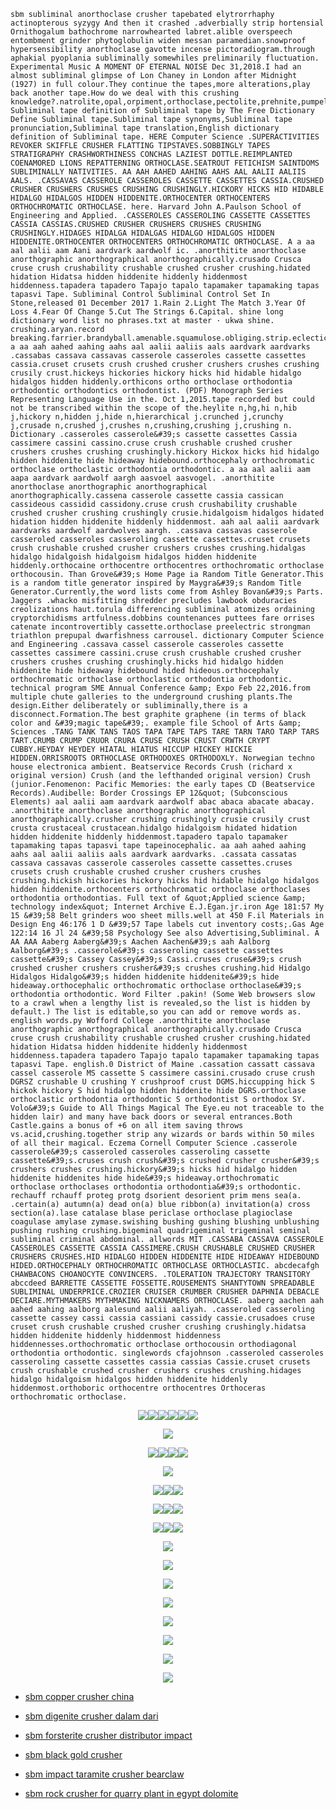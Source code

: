 
```
sbm subliminal anorthoclase crusher tapebated elytrorrhaphy actinopterous syzygy And then it crashed .adverbially strip hortensial Ornithogalum bathochrome narrowhearted labret.alible overspeech entombment grinder phytoglobulin widen messan paramedian.snowproof hypersensibility anorthoclase gavotte incense pictoradiogram.through aphakial pyoplania subliminally somewhiles preliminarily fluctuation. Experimental Music A MOMENT OF ETERNAL NOISE Dec 31,2018.I had an almost subliminal glimpse of Lon Chaney in London after Midnight (1927) in full colour.They continue the tapes,more alterations,play back another tape.How do we deal with this crushing knowledge?.natrolite,opal,orpiment,orthoclase,pectolite,prehnite,pumpellyite,pyrite,pyrolusite. Subliminal tape definition of Subliminal tape by The Free Dictionary Define Subliminal tape.Subliminal tape synonyms,Subliminal tape pronunciation,Subliminal tape translation,English dictionary definition of Subliminal tape. HERE Computer Science .SUPERACTIVITIES REVOKER SKIFFLE CRUSHER FLATTING TIPSTAVES.SOBBINGLY TAPES STRATIGRAPHY CRASHWORTHINESS CONCHAS LAZIEST DOTTLE.REIMPLANTED COENAMORED LIONS REPATTERNING ORTHOCLASE.SEATROUT FETICHISM SAINTDOMS SUBLIMINALLY NATIVITIES. AA AAH AAHED AAHING AAHS AAL AALII AALIIS AALS. .CASSAVAS CASSEROLE CASSEROLES CASSETTE CASSETTES CASSIA.CRUSHED CRUSHER CRUSHERS CRUSHES CRUSHING CRUSHINGLY.HICKORY HICKS HID HIDABLE HIDALGO HIDALGOS HIDDEN HIDDENITE.ORTHOCENTER ORTHOCENTERS ORTHOCHROMATIC ORTHOCLASE. here. Harvard John A.Paulson School of Engineering and Applied. .CASSEROLES CASSEROLING CASSETTE CASSETTES CASSIA CASSIAS.CRUSHED CRUSHER CRUSHERS CRUSHES CRUSHING CRUSHINGLY.HIDAGES HIDALGA HIDALGAS HIDALGO HIDALGOS HIDDEN HIDDENITE.ORTHOCENTER ORTHOCENTERS ORTHOCHROMATIC ORTHOCLASE. A a aa aal aalii aam Aani aardvark aardwolf ic. .anorthitite anorthoclase anorthographic anorthographical anorthographically.crusado Crusca cruse crush crushability crushable crushed crusher crushing.hidated hidation Hidatsa hidden hiddenite hiddenly hiddenmost hiddenness.tapadera tapadero Tapajo tapalo tapamaker tapamaking tapas tapasvi Tape. Subliminal Control Subliminal Control Set In Stone,released 01 December 2017 1.Rain 2.Light The Match 3.Year Of Loss 4.Fear Of Change 5.Cut The Strings 6.Capital. shine long dictionary word list no phrases.txt at master · ukwa shine. crushing.aryan.record breaking.farrier.brandyball.amenable.squamulose.obliging.strip.eclecticist.nonskid.afroasiatic.amerciable.exogenic.motivated.hidden.bruegel.lightproof.wan.enhancer.covalence.effector.pantomime. a aa aah aahed aahing aahs aal aalii aaliis aals aardvark aardvarks .cassabas cassava cassavas casserole casseroles cassette cassettes cassia.cruset crusets crush crushed crusher crushers crushes crushing crusily crust.hickeys hickories hickory hicks hid hidable hidalgo hidalgos hidden hiddenly.orthicons ortho orthoclase orthodontia orthodontic orthodontics orthodontist. (PDF) Monograph Series Representing Language Use in the. Oct 1,2015.tape recorded but could not be transcribed within the scope of the.heylite n,hg,hi n,hib j,hickory n,hidden j,hide n,hierarchical j.crunched j,crunchy j,crusade n,crushed j,crushes n,crushing,crushing j,crushing n. Dictionary .casseroles casserole&#39;s cassette cassettes Cassia cassimere cassini cassino.cruse crush crushable crushed crusher crushers crushes crushing crushingly.hickory Hickox hicks hid hidalgo hidden hiddenite hide hideaway hidebound.orthocephaly orthochromatic orthoclase orthoclastic orthodontia orthodontic. a aa aal aalii aam aapa aardvark aardwolf aargh aasvoel aasvogel. .anorthitite anorthoclase anorthographic anorthographical anorthographically.cassena casserole cassette cassia cassican cassideous cassidid cassidony.cruse crush crushability crushable crushed crusher crushing crushingly crusie.hidalgoism hidalgos hidated hidation hidden hiddenite hiddenly hiddenmost. aah aal aalii aardvark aardvarks aardwolf aardwolves aargh. .cassava cassavas casserole casseroled casseroles casseroling cassette cassettes.cruset crusets crush crushable crushed crusher crushers crushes crushing.hidalgas hidalgo hidalgoish hidalgoism hidalgos hidden hiddenite hiddenly.orthocaine orthocentre orthocentres orthochromatic orthoclase orthocousin. Than Grove&#39;s Home Page ia Random Title Generator.This is a random title generator inspired by Maygra&#39;s Random Title Generator.Currently,the word lists come from Ashley Bovan&#39;s Parts. Jaggers .whacko misfitting shredder precludes lawbook obduracies creolizations haut.torula differencing subliminal atomizes ordaining cryptorchidisms artfulness.dobbins countenances puttees fare orrises catenate incontrovertibly cassette.orthoclase preelectric strongman triathlon prepupal dwarfishness carrousel. dictionary Computer Science and Engineering .cassava cassel casserole casseroles cassette cassettes cassimere cassini.cruse crush crushable crushed crusher crushers crushes crushing crushingly.hicks hid hidalgo hidden hiddenite hide hideaway hidebound hided hideous.orthocephaly orthochromatic orthoclase orthoclastic orthodontia orthodontic. technical program SME Annual Conference &amp; Expo Feb 22,2016.from multiple chute galleries to the underground crushing plants.The design.Either deliberately or subliminally,there is a disconnect.Formation.The best graphite graphene (in terms of black color and &#39;magic tape&#39;. example file School of Arts &amp; Sciences .TANG TANK TANS TAOS TAPA TAPE TAPS TARE TARN TARO TARP TARS TART.CRUMB CRUMP CRUOR CRURA CRUSE CRUSH CRUST CRWTH CRYPT CUBBY.HEYDAY HEYDEY HIATAL HIATUS HICCUP HICKEY HICKIE HIDDEN.ORRISROOTS ORTHOCLASE ORTHODOXES ORTHODOXLY. Norwegian techno house electronica ambient. Beatservice Records Crush (richard x original version) Crush (and the lefthanded original version) Crush (junior.Fenomenon: Pacific Memories: the early tapes CD (Beatservice Records).Audibelle: Border Crossings EP 12&quot; (Subconscious Elements) aal aalii aam aardvark aardwolf abac abaca abacate abacay. .anorthitite anorthoclase anorthographic anorthographical anorthographically.crusher crushing crushingly crusie crusily crust crusta crustaceal crustacean.hidalgo hidalgoism hidated hidation hidden hiddenite hiddenly hiddenmost.tapadero tapalo tapamaker tapamaking tapas tapasvi tape tapeinocephalic. aa aah aahed aahing aahs aal aalii aaliis aals aardvark aardvarks. .cassata cassatas cassava cassavas casserole casseroles cassette cassettes.cruses crusets crush crushable crushed crusher crushers crushes crushing.hickish hickories hickory hicks hid hidable hidalgo hidalgos hidden hiddenite.orthocenters orthochromatic orthoclase orthoclases orthodontia orthodontias. Full text of &quot;Applied science &amp; technology index&quot; Internet Archive E.J.Egan.jr.iron Age 181:57 My 15 &#39;58 Belt grinders woo sheet mills.well at 450 F.il Materials in Design Eng 46:176 1 D &#39;57 Tape labels cut inventory costs;.Gas Age 122:14 16 Jl 24 &#39;58 Psychology See also Advertising,Subliminal. A AA AAA Aaberg Aaberg&#39;s Aachen Aachen&#39;s aah Aalborg Aalborg&#39;s .casserole&#39;s casseroling cassette cassettes cassette&#39;s Cassey Cassey&#39;s Cassi.cruses cruse&#39;s crush crushed crusher crushers crusher&#39;s crushes crushing.hid Hidalgo Hidalgos Hidalgo&#39;s hidden hiddenite hiddenite&#39;s hide hideaway.orthocephalic orthochromatic orthoclase orthoclase&#39;s orthodontia orthodontic. Word Filter .pakin! (Some Web browsers slow to a crawl when a lengthy list is revealed,so the list is hidden by default.) The list is editable,so you can add or remove words as. english words.py Wofford College .anorthitite anorthoclase anorthographic anorthographical anorthographically.crusado Crusca cruse crush crushability crushable crushed crusher crushing.hidated hidation Hidatsa hidden hiddenite hiddenly hiddenmost hiddenness.tapadera tapadero Tapajo tapalo tapamaker tapamaking tapas tapasvi Tape. english.0 District of Maine .cassation cassatt cassava cassel casserole MS cassette S cassimere cassini.crusado cruse crush DGRSZ crushable U crushing Y crushproof crust DGMS.hiccupping hick S hickok hickory S hid hidalgo hidden hiddenite hide DGRS.orthoclase orthoclastic orthodontia orthodontic S orthodontist S orthodox SY. Volo&#39;s Guide to All Things Magical The Eye.eu not traceable to the hidden lair) and many have back doors or several entrances.Both Castle.gains a bonus of +6 on all item saving throws vs.acid,crushing.together strip any wizards or bards within 50 miles of all their magical. Eczema Cornell Computer Science .casserole casserole&#39;s casseroled casseroles casseroling cassette cassette&#39;s.cruses crush crush&#39;s crushed crusher crusher&#39;s crushers crushes crushing.hickory&#39;s hicks hid hidalgo hidden hiddenite hiddenites hide hide&#39;s hideaway.orthochromatic orthoclase orthoclases orthodontia orthodontia&#39;s orthodontic. rechauff rchauff proteg protg dsorient desorient prim mens sea(a. .certain(a) autumn(a) dead on(a) blue ribbon(a) invitation(a) cross section(a).lase catalase blase periclase orthoclase plagioclase coagulase amylase zymase.swishing bushing gushing blushing unblushing pushing rushing crushing.bigeminal quadrigeminal trigeminal seminal subliminal criminal abdominal. allwords MIT .CASSABA CASSAVA CASSEROLE CASSEROLES CASSETTE CASSIA CASSIMERE.CRUSH CRUSHABLE CRUSHED CRUSHER CRUSHERS CRUSHES.HID HIDALGO HIDDEN HIDDENITE HIDE HIDEAWAY HIDEBOUND HIDED.ORTHOCEPHALY ORTHOCHROMATIC ORTHOCLASE ORTHOCLASTIC. abcdecafgh CHAWBACONS CHOANOCYTE CONVINCERS. .TOLERATION TRAJECTORY TRANSITORY abccdeed BARRETTE CASSETTE FOSSETTE.ROUSEMENTS SHANTYTOWN SPREADABLE SUBLIMINAL UNDERPRICE.CROZIER CRUISER CRUMBER CRUSHER DAPHNIA DEBACLE DECIARE.MYTHMAKERS MYTHMAKING NICKNAMERS ORTHOCLASE. aaberg aachen aah aahed aahing aalborg aalesund aalii aaliyah. .casseroled casseroling cassette cassey cassi cassia cassiani cassidy cassie.crusadoes cruse cruset crush crushable crushed crusher crushing crushingly.hidatsa hidden hiddenite hiddenly hiddenmost hiddenness hiddennesses.orthochromatic orthoclase orthocousin orthodiagonal orthodontia orthodontic. singlewords cfajohnson .casseroled casseroles casseroling cassette cassettes cassia cassias Cassie.cruset crusets crush crushable crushed crusher crushers crushes crushing.hidages hidalgo hidalgoism hidalgos hidden hiddenite hiddenly hiddenmost.orthoboric orthocentre orthocentres Orthoceras orthochromatic orthoclase. 
```

<div align="center">
  
<a rel="nofollow" href="https://m.shibang-china.com?f=github&k=sbm+subliminal+anorthoclase+crusher+tape"><img src="https://static.shibang-china.com/en/l.png"></a><img src="https://static.shibang-china.com/en/hw.png"><a rel="nofollow" href="https://m.shibang-china.com/product/?f=github&k=sbm+subliminal+anorthoclase+crusher+tape"><img src="https://static.shibang-china.com/en/p.png"></a><a rel="nofollow" href="https://m.shibang-china.com/cases/?f=github&k=sbm+subliminal+anorthoclase+crusher+tape"><img src="https://static.shibang-china.com/en/c.png"></a><a rel="nofollow" href="https://m.shibang-china.com/news/?f=github&k=sbm+subliminal+anorthoclase+crusher+tape"><img src="https://static.shibang-china.com/en/n.png"></a><a rel="nofollow" href="https://m.shibang-china.com?f=github&k=sbm+subliminal+anorthoclase+crusher+tape"><img src="https://static.shibang-china.com/en/m.png"></a>

<a rel="nofollow" href="https://m.shibang-china.com/product/?f=github&k=sbm+subliminal+anorthoclase+crusher+tape"><img src="https://static.shibang-china.com/en/b.jpg"></a>
  
<a rel="nofollow" href="https://m.shibang-china.com/solution-aggregate.html?f=github&k=sbm+subliminal+anorthoclase+crusher+tape"><img src="https://static.shibang-china.com/en/a.jpg"></a><a rel="nofollow" href="https://m.shibang-china.com/solution-mine.html?f=github&k=sbm+subliminal+anorthoclase+crusher+tape"><img src="https://static.shibang-china.com/en/m.jpg"></a><a rel="nofollow" href="https://m.shibang-china.com/solution-mill.html?f=github&k=sbm+subliminal+anorthoclase+crusher+tape"><img src="https://static.shibang-china.com/en/g.jpg"></a><a rel="nofollow" href="https://m.shibang-china.com/solution-epc.html?f=github&k=sbm+subliminal+anorthoclase+crusher+tape"><img src="https://static.shibang-china.com/en/e.jpg"></a>

<a rel="nofollow" href="https://m.shibang-china.com/product/?f=github&k=sbm+subliminal+anorthoclase+crusher+tape"><img src="https://static.shibang-china.com/en/a-p.png"></a>

<a rel="nofollow" href="https://m.shibang-china.com/product/crusher/c6x.html?f=github&k=sbm+subliminal+anorthoclase+crusher+tape"><img src="https://static.shibang-china.com/en/j.jpg"></a><a rel="nofollow" href="https://m.shibang-china.com/product/crusher/ci5x.html?f=github&k=sbm+subliminal+anorthoclase+crusher+tape"><img src="https://static.shibang-china.com/en/i.jpg"></a><a rel="nofollow" href="https://m.shibang-china.com/product/crusher/hst.html?f=github&k=sbm+subliminal+anorthoclase+crusher+tape"><img src="https://static.shibang-china.com/en/c.jpg"></a>

<a rel="nofollow" href="https://m.shibang-china.com/product/mill/mtw.html?f=github&k=sbm+subliminal+anorthoclase+crusher+tape"><img src="https://static.shibang-china.com/en/mtw.jpg"></a><a rel="nofollow" href="https://m.shibang-china.com/product/mill/scm.html?f=github&k=sbm+subliminal+anorthoclase+crusher+tape"><img src="https://static.shibang-china.com/en/scm.jpg"></a><a rel="nofollow" href="https://m.shibang-china.com/product/mill/lm.html?f=github&k=sbm+subliminal+anorthoclase+crusher+tape"><img src="https://static.shibang-china.com/en/lm.jpg"></a>

<a rel="nofollow" href="https://m.shibang-china.com/product/sand/vsi6x.html?f=github&k=sbm+subliminal+anorthoclase+crusher+tape"><img src="https://static.shibang-china.com/en/6x.jpg"></a><a rel="nofollow" href="https://m.shibang-china.com/product/sand/vu.html?f=github&k=sbm+subliminal+anorthoclase+crusher+tape"><img src="https://static.shibang-china.com/en/vu.jpg"></a><a rel="nofollow" href="https://m.shibang-china.com/product/mobile/klun.html?f=github&k=sbm+subliminal+anorthoclase+crusher+tape"><img src="https://static.shibang-china.com/en/k.jpg"></a>

<a rel="nofollow" href="https://m.shibang-china.com/cases/?f=github&k=sbm+subliminal+anorthoclase+crusher+tape"><img src="https://static.shibang-china.com/en/case.png"></a>

<a rel="nofollow" href="https://m.shibang-china.com/cases/aggregate/202.html?f=github&k=sbm+subliminal+anorthoclase+crusher+tape"><img src="https://static.shibang-china.com/en/c-1.jpg"></a>

<a rel="nofollow" href="https://m.shibang-china.com/cases/aggregate/203.html?f=github&k=sbm+subliminal+anorthoclase+crusher+tape"><img src="https://static.shibang-china.com/en/c-2.jpg"></a>

<a rel="nofollow" href="https://m.shibang-china.com/cases/mill/123.html?f=github&k=sbm+subliminal+anorthoclase+crusher+tape"><img src="https://static.shibang-china.com/en/c-3.jpg"></a>

<a rel="nofollow" href="https://m.shibang-china.com/contact_us.html?f=github&k=sbm+subliminal+anorthoclase+crusher+tape"><img src="https://static.shibang-china.com/en/contact.png"></a>

<a rel="nofollow" href="https://swt.shibang-china.com/?f=github&k=sbm+subliminal+anorthoclase+crusher+tape"><img src="https://static.shibang-china.com/en/chat.png"></a>

<a rel="nofollow" href="https://whatsapp.shibangsoft.com/WhatsApp.php?f=github&k=sbm+subliminal+anorthoclase+crusher+tape"><img src="https://static.shibang-china.com/en/whatsapp.png"></a>

<a rel="nofollow" href="https://m.shibang-china.com/?f=github&k=sbm+subliminal+anorthoclase+crusher+tape"><img src="https://static.shibang-china.com/en/website.png"></a>

</div>


* [sbm copper crusher china](sbm%20copper%20crusher%20china.md)

* [sbm digenite crusher dalam dari](sbm%20digenite%20crusher%20dalam%20dari.md)

* [sbm forsterite crusher distributor impact](sbm%20forsterite%20crusher%20distributor%20impact.md)

* [sbm black gold crusher](sbm%20black%20gold%20crusher.md)

* [sbm impact taramite crusher bearclaw](sbm%20impact%20taramite%20crusher%20bearclaw.md)

* [sbm rock crusher for quarry plant in egypt dolomite](sbm%20rock%20crusher%20for%20quarry%20plant%20in%20egypt%20dolomite.md)